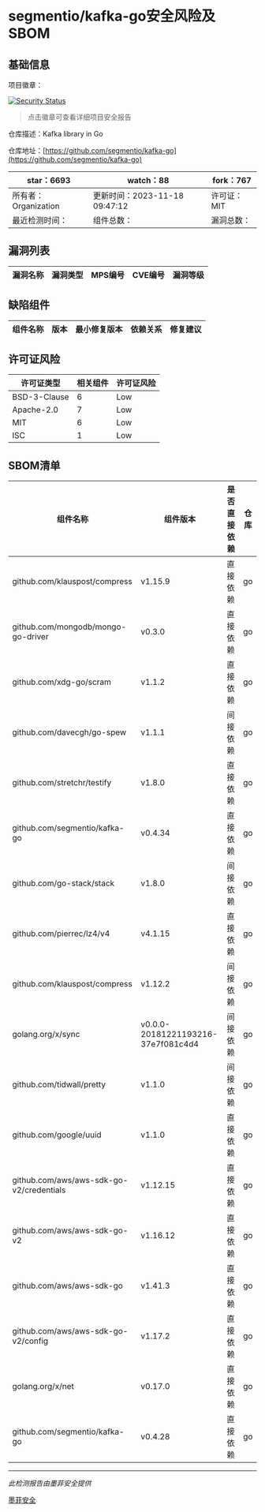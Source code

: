 # segmentio/kafka-go安全风险及SBOM

## 基础信息

项目徽章：

[![Security Status](https://www.murphysec.com/platform3/v31/badge/1725943864379789312.svg)](https://www.murphysec.com/console/report/1725943863863889920/1725943864379789312)

> 点击徽章可查看详细项目安全报告

仓库描述：Kafka library in Go

仓库地址：[https://github.com/segmentio/kafka-go](https://github.com/segmentio/kafka-go)

| star：6693 | watch：88 | fork：767 |
| ----------- | -------------- | ------------ |
| 所有者：Organization | 更新时间：2023-11-18 09:47:12 | 许可证：MIT |
| 最近检测时间： | 组件总数： | 漏洞总数： |




## 漏洞列表

| 漏洞名称 | 漏洞类型 | MPS编号 | CVE编号 | 漏洞等级 |
| ------- | ------ | ------- | ------ | ----- |





## 缺陷组件

| 组件名称 | 版本 | 最小修复版本 | 依赖关系 | 修复建议 |
| -------- | ---- | ------------ | -------- | -------- |





## 许可证风险

| 许可证类型 | 相关组件 | 许可证风险 |
| ---------- | -------- | ---------- |
|BSD-3-Clause|6|Low|
|Apache-2.0|7|Low|
|MIT|6|Low|
|ISC|1|Low|




## SBOM清单

| 组件名称 | 组件版本 | 是否直接依赖 | 仓库 |
| -------- | -------- | ------------ | ---- |
|github.com/klauspost/compress|v1.15.9|直接依赖|go|
|github.com/mongodb/mongo-go-driver|v0.3.0|直接依赖|go|
|github.com/xdg-go/scram|v1.1.2|直接依赖|go|
|github.com/davecgh/go-spew|v1.1.1|间接依赖|go|
|github.com/stretchr/testify|v1.8.0|直接依赖|go|
|github.com/segmentio/kafka-go|v0.4.34|直接依赖|go|
|github.com/go-stack/stack|v1.8.0|间接依赖|go|
|github.com/pierrec/lz4/v4|v4.1.15|直接依赖|go|
|github.com/klauspost/compress|v1.12.2|间接依赖|go|
|golang.org/x/sync|v0.0.0-20181221193216-37e7f081c4d4|间接依赖|go|
|github.com/tidwall/pretty|v1.1.0|间接依赖|go|
|github.com/google/uuid|v1.1.0|直接依赖|go|
|github.com/aws/aws-sdk-go-v2/credentials|v1.12.15|直接依赖|go|
|github.com/aws/aws-sdk-go-v2|v1.16.12|直接依赖|go|
|github.com/aws/aws-sdk-go|v1.41.3|直接依赖|go|
|github.com/aws/aws-sdk-go-v2/config|v1.17.2|直接依赖|go|
|golang.org/x/net|v0.17.0|直接依赖|go|
|github.com/segmentio/kafka-go|v0.4.28|直接依赖|go|


------

*此检测报告由墨菲安全提供*

[墨菲安全](www.murphysec.com)